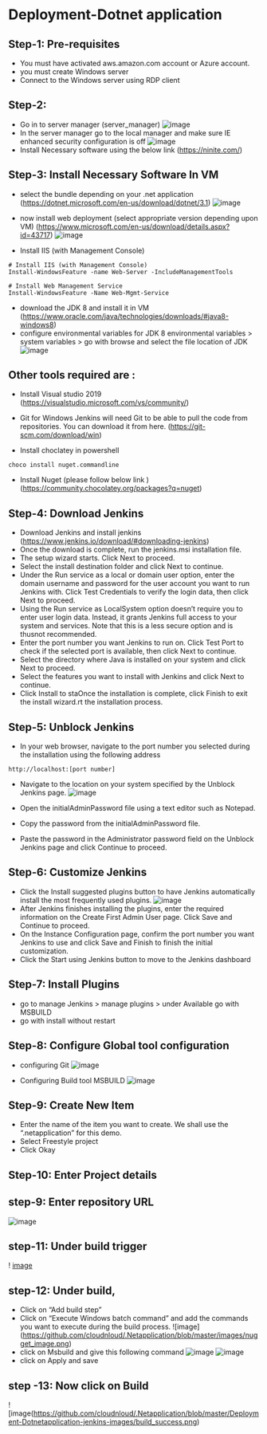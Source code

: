 # Deployment-Dotnet application
## Step-1: Pre-requisites
- You must have activated aws.amazon.com account or Azure account.
- you must create Windows server 
- Connect to the Windows server using RDP client 
## Step-2: 
 - Go in to server manager (server_manager)
 ![image](https://github.com/cloudnloud/.Netapplication/blob/master/images/server_manager.png)
 - In the server manager go to the local manager and make sure IE enhanced security configuration is off 
 ![image](https://github.com/cloudnloud/.Netapplication/blob/master/images/IE_configuration.png)
- Install Necessary software using the below link 
(https://ninite.com/)
## Step-3: Install Necessary Software In VM
 -  select the bundle depending on your .net application
 (https://dotnet.microsoft.com/en-us/download/dotnet/3.1)
 ![image](https://github.com/cloudnloud/.Netapplication/blob/master/images/windows_hostingbundle.png)
 
 - now install web deployment (select appropriate version depending upon VM)
 (https://www.microsoft.com/en-us/download/details.aspx?id=43717)
  ![image](https://github.com/cloudnloud/.Netapplication/blob/master/images/webdeployment_64.png)
 -  Install IIS (with Management Console)
 
 ````
 # Install IIS (with Management Console)
Install-WindowsFeature -name Web-Server -IncludeManagementTools

# Install Web Management Service
Install-WindowsFeature -Name Web-Mgmt-Service
`````
 - download the JDK 8 and install it in VM
  (https://www.oracle.com/java/technologies/downloads/#java8-windows8)
 - configure environmental variables for JDK 8 
environmental variables > system variables > go with browse and select the file location of JDK
 ![image](https://github.com/cloudnloud/.Netapplication/blob/master/images/Environmental_variables2.png)
 ## Other tools required are :
 - Install Visual studio 2019
 (https://visualstudio.microsoft.com/vs/community/)
 
- Git for Windows
Jenkins will need Git to be able to pull the code from repositories. You can download it from here.
 (https://git-scm.com/download/win)
- Install choclatey in powershell
```
choco install nuget.commandline
```
- Install Nuget  (please follow below link )
(https://community.chocolatey.org/packages?q=nuget)


 ## Step-4: Download Jenkins 
- Download Jenkins and install jenkins
 (https://www.jenkins.io/download/#downloading-jenkins)
- Once the download is complete, run the jenkins.msi installation file.
- The setup wizard starts. Click Next to proceed.
-  Select the install destination folder and click Next to continue.
- Under the Run service as a local or domain user option, enter the domain username and password for the user account you want to run Jenkins with. Click Test Credentials to verify the login data, then click Next to proceed.
- Using the Run service as LocalSystem option doesn’t require you to enter user login data. Instead, it grants Jenkins full access to your system and services. Note that this is a less secure option and is thusnot recommended.
-  Enter the port number you want Jenkins to run on. Click Test Port to check if the selected port is available, then click Next to continue.
- Select the directory where Java is installed on your system and click Next to proceed.
-  Select the features you want to install with Jenkins and click Next to continue.
- Click Install to staOnce the installation is complete, click Finish to exit the install wizard.rt the installation process.

## Step-5: Unblock Jenkins
- In your web browser, navigate to the port number you selected during the installation using the following address
```
http://localhost:[port number]
```
- Navigate to the location on your system specified by the Unblock Jenkins page.
 ![image](https://github.com/cloudnloud/.Netapplication/blob/master/images/Unlock_jenkins.png)

- Open the initialAdminPassword file using a text editor such as Notepad.
- Copy the password from the initialAdminPassword file.
- Paste the password in the Administrator password field on the Unblock Jenkins page and click Continue to proceed.
 
## Step-6: Customize Jenkins
- Click the Install suggested plugins button to have Jenkins automatically install the most frequently used plugins.
![image](https://github.com/cloudnloud/.Netapplication/blob/master/images/Install_suggestPlugin.png)
-  After Jenkins finishes installing the plugins, enter the required information on the Create First Admin User page. Click Save and Continue to proceed.
- On the Instance Configuration page, confirm the port number you want Jenkins to use and click Save and Finish to finish the initial customization.
- Click the Start using Jenkins button to move to the Jenkins dashboard
## Step-7: Install Plugins
- go to manage Jenkins > manage plugins > under Available go with MSBUILD
- go with install without restart

## Step-8: Configure Global tool configuration
- configuring Git 
![image](https://github.com/cloudnloud/.Netapplication/blob/master/images/git_configure.png)

- Configuring Build tool MSBUILD
![image](https://github.com/cloudnloud/.Netapplication/blob/master/images/msbuild_configure.png)

## Step-9: Create New Item
- Enter the name of the item you want to create. We shall use the “.netapplication” for this demo.
- Select Freestyle project
- Click Okay
## Step-10:  Enter Project details
## step-9:  Enter repository URL
![image](https://github.com/cloudnloud/.Netapplication/blob/master/images/git_scm.png)
## step-11:  Under build trigger 
! [image](https://github.com/cloudnloud/.Netapplication/blob/master/images/buildtrigger_image.png)
## step-12: Under build,
- Click on “Add build step”
- Click on “Execute Windows batch command” and add the commands you want to execute during the build process.
![image] (https://github.com/cloudnloud/.Netapplication/blob/master/images/nugget_image.png)
- click on Msbuild and give this following command 
![image](https://github.com/cloudnloud/.Netapplication/blob/master/images/msbuild_file.png)
![image](https://github.com/cloudnloud/.Netapplication/blob/master/images/executecommand.png)
- click on Apply and save
## step -13: Now click on Build 
![image(https://github.com/cloudnloud/.Netapplication/blob/master/Deployment-Dotnetapplication-jenkins-images/build_success.png)




     






